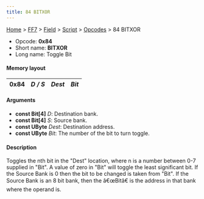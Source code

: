 ```yaml
---
title: 84 BITXOR
---
```


[Home](../../../../Main%20Page.md) > [FF7](../../../../FF7.md) > [Field](../../../Field.md) > [Script](../../Script.md) > [Opcodes](../Opcodes.md) > 84 BITXOR

-   Opcode: **0x84**
-   Short name: **BITXOR**
-   Long name: Toggle Bit

#### Memory layout

| 0x84 | *D / S* | *Dest* | *Bit* |
|------|---------|--------|-------|

#### Arguments

-   **const Bit\[4\]** *D*: Destination bank.
-   **const Bit\[4\]** *S*: Source bank.
-   **const UByte** *Dest*: Destination address.
-   **const UByte** *Bit*: The number of the bit to turn toggle.

#### Description

Toggles the nth bit in the "Dest" location, where n is a number between
0-7 supplied in "Bit". A value of zero in "Bit" will toggle the least
significant bit. If the Source Bank is 0 then the bit to be changed is
taken from "Bit". If the Source Bank is an 8 bit bank, then the
â€œBitâ€ is the address in that bank where the operand is.

